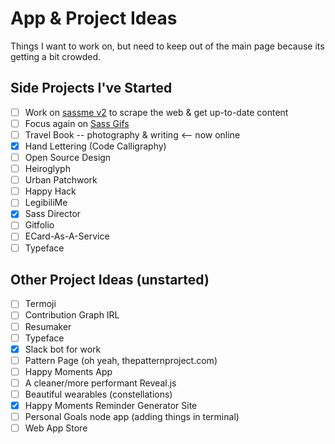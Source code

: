 # App & Project Ideas

Things I want to work on, but need to keep out of the main page because its getting a bit crowded.

## Side Projects I've Started
- [ ] Work on [sassme v2](https://github.com/una/sassme) to scrape the web & get up-to-date content
- [ ] Focus again on [Sass Gifs](http://sassgifs.com)
- [ ] Travel Book -- photography & writing <-- now online
- [x] Hand Lettering (Code Calligraphy)
- [ ] Open Source Design
- [ ] Heiroglyph
- [ ] Urban Patchwork
- [ ] Happy Hack
- [ ] LegibiliMe
- [x] Sass Director
- [ ] Gitfolio
- [ ] ECard-As-A-Service
- [ ] Typeface

## Other Project Ideas (unstarted)
- [ ] Termoji
- [ ] Contribution Graph IRL
- [ ] Resumaker
- [ ] Typeface
- [x] Slack bot for work
- [ ] Pattern Page (oh yeah, thepatternproject.com)
- [ ] Happy Moments App
- [ ] A cleaner/more performant Reveal.js
- [ ] Beautiful wearables (constellations)
- [x] Happy Moments Reminder Generator Site
- [ ] Personal Goals node app (adding things in terminal)
- [ ] Web App Store